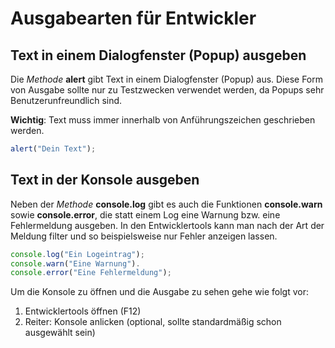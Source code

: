 # Ausgabearten für Entwickler
## Text in einem Dialogfenster (Popup) ausgeben
Die *Methode* **alert** gibt Text in einem Dialogfenster (Popup) aus. Diese Form von Ausgabe sollte nur zu Testzwecken verwendet werden, da Popups sehr Benutzerunfreundlich sind. 

**Wichtig**: Text muss immer innerhalb von Anführungszeichen geschrieben werden.

```js
alert("Dein Text");
```

## Text in der Konsole ausgeben
Neben der *Methode* **console.log** gibt es auch die Funktionen **console.warn** sowie **console.error**, die statt einem Log eine Warnung bzw. eine Fehlermeldung ausgeben. In den Entwicklertools kann man nach der Art der Meldung filter und so beispielsweise nur Fehler anzeigen lassen.

```js
console.log("Ein Logeintrag");
console.warn("Eine Warnung").
console.error("Eine Fehlermeldung");
```

Um die Konsole zu öffnen und die Ausgabe zu sehen gehe wie folgt vor:
1. Entwicklertools öffnen (F12)
2. Reiter: Konsole anlicken (optional, sollte standardmäßig schon ausgewählt sein)
